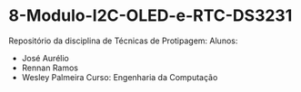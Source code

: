 # 8-Modulo-I2C-OLED-e-RTC-DS3231
Repositório da disciplina de Técnicas de Protipagem:
Alunos:
- José Aurélio
- Rennan Ramos
- Wesley Palmeira
Curso: Engenharia da Computação
